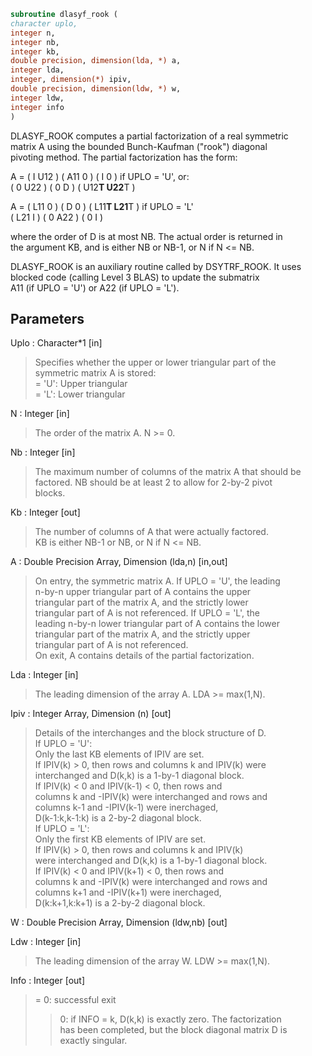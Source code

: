 ```fortran  
subroutine dlasyf_rook (  
character uplo,  
integer n,  
integer nb,  
integer kb,  
double precision, dimension(lda, *) a,  
integer lda,  
integer, dimension(*) ipiv,  
double precision, dimension(ldw, *) w,  
integer ldw,  
integer info  
)  
```  
  
DLASYF_ROOK computes a partial factorization of a real symmetric  
matrix A using the bounded Bunch-Kaufman ("rook") diagonal  
pivoting method. The partial factorization has the form:  
  
A  =  ( I  U12 ) ( A11  0  ) (  I       0    )  if UPLO = 'U', or:  
( 0  U22 ) (  0   D  ) ( U12**T U22**T )  
  
A  =  ( L11  0 ) (  D   0  ) ( L11**T L21**T )  if UPLO = 'L'  
( L21  I ) (  0  A22 ) (  0       I    )  
  
where the order of D is at most NB. The actual order is returned in  
the argument KB, and is either NB or NB-1, or N if N <= NB.  
  
DLASYF_ROOK is an auxiliary routine called by DSYTRF_ROOK. It uses  
blocked code (calling Level 3 BLAS) to update the submatrix  
A11 (if UPLO = 'U') or A22 (if UPLO = 'L').  
  
## Parameters  
Uplo : Character*1 [in]  
> Specifies whether the upper or lower triangular part of the  
> symmetric matrix A is stored:  
> = 'U':  Upper triangular  
> = 'L':  Lower triangular  
  
N : Integer [in]  
> The order of the matrix A.  N >= 0.  
  
Nb : Integer [in]  
> The maximum number of columns of the matrix A that should be  
> factored.  NB should be at least 2 to allow for 2-by-2 pivot  
> blocks.  
  
Kb : Integer [out]  
> The number of columns of A that were actually factored.  
> KB is either NB-1 or NB, or N if N <= NB.  
  
A : Double Precision Array, Dimension (lda,n) [in,out]  
> On entry, the symmetric matrix A.  If UPLO = 'U', the leading  
> n-by-n upper triangular part of A contains the upper  
> triangular part of the matrix A, and the strictly lower  
> triangular part of A is not referenced.  If UPLO = 'L', the  
> leading n-by-n lower triangular part of A contains the lower  
> triangular part of the matrix A, and the strictly upper  
> triangular part of A is not referenced.  
> On exit, A contains details of the partial factorization.  
  
Lda : Integer [in]  
> The leading dimension of the array A.  LDA >= max(1,N).  
  
Ipiv : Integer Array, Dimension (n) [out]  
> Details of the interchanges and the block structure of D.  
> If UPLO = 'U':  
> Only the last KB elements of IPIV are set.  
> If IPIV(k) > 0, then rows and columns k and IPIV(k) were  
> interchanged and D(k,k) is a 1-by-1 diagonal block.  
> If IPIV(k) < 0 and IPIV(k-1) < 0, then rows and  
> columns k and -IPIV(k) were interchanged and rows and  
> columns k-1 and -IPIV(k-1) were inerchaged,  
> D(k-1:k,k-1:k) is a 2-by-2 diagonal block.  
> If UPLO = 'L':  
> Only the first KB elements of IPIV are set.  
> If IPIV(k) > 0, then rows and columns k and IPIV(k)  
> were interchanged and D(k,k) is a 1-by-1 diagonal block.  
> If IPIV(k) < 0 and IPIV(k+1) < 0, then rows and  
> columns k and -IPIV(k) were interchanged and rows and  
> columns k+1 and -IPIV(k+1) were inerchaged,  
> D(k:k+1,k:k+1) is a 2-by-2 diagonal block.  
  
W : Double Precision Array, Dimension (ldw,nb) [out]  
  
Ldw : Integer [in]  
> The leading dimension of the array W.  LDW >= max(1,N).  
  
Info : Integer [out]  
> = 0: successful exit  
> > 0: if INFO = k, D(k,k) is exactly zero.  The factorization  
> has been completed, but the block diagonal matrix D is  
> exactly singular.  
  
